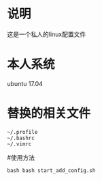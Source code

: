 # 说明
这是一个私人的linux配置文件
# 本人系统
ubuntu 17.04
# 替换的相关文件
```
~/.profile
~/.bashrc
~/.vimrc
```
#使用方法
```
bash bash start_add_config.sh
```